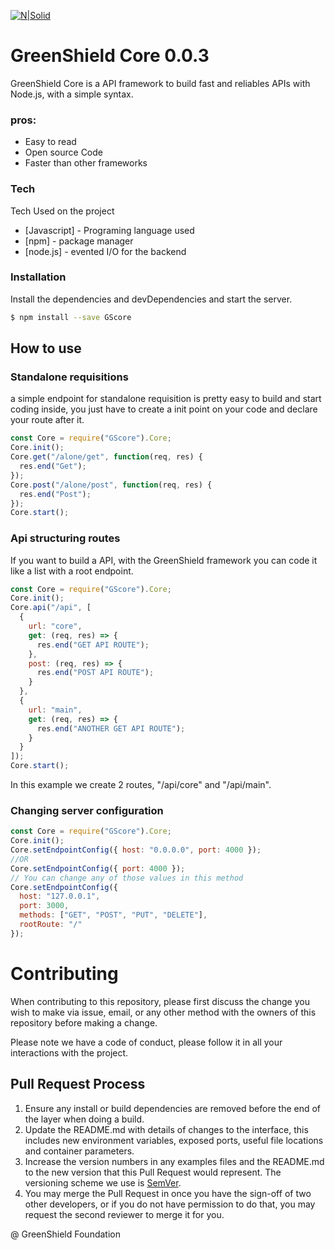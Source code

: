 [![N|Solid](https://avatars3.githubusercontent.com/u/60478234?s=64&v=4)](https://github.com/GreenShield-js)
# GreenShield Core 0.0.3
GreenShield Core is a API framework to build fast and reliables APIs with Node.js, with a simple syntax.

### pros:
  - Easy to read
  - Open source Code
  - Faster than other frameworks

### Tech
Tech Used on the project
* [Javascript] - Programing language used
* [npm] - package manager
* [node.js] - evented I/O for the backend


### Installation

Install the dependencies and devDependencies and start the server.

```sh
$ npm install --save GScore
```
## How to use
### Standalone requisitions
a simple endpoint for standalone requisition is pretty easy to build and start coding inside, you just have to create a init point on your code and declare your route after it.
```javascript 
const Core = require("GScore").Core;
Core.init();
Core.get("/alone/get", function(req, res) {
  res.end("Get");
});
Core.post("/alone/post", function(req, res) {
  res.end("Post");
});
Core.start();

```
### Api structuring routes
If you want to build a API, with the GreenShield framework you can code it like a list with a root endpoint. 
```javascript 
const Core = require("GScore").Core;
Core.init();
Core.api("/api", [
  {
    url: "core",
    get: (req, res) => {
      res.end("GET API ROUTE");
    },
    post: (req, res) => {
      res.end("POST API ROUTE");
    }
  },
  {
    url: "main",
    get: (req, res) => {
      res.end("ANOTHER GET API ROUTE");
    }
  }
]);
Core.start();
```
In this example we create 2 routes, "/api/core" and "/api/main".

### Changing server configuration
```javascript 
const Core = require("GScore").Core;
Core.init();
Core.setEndpointConfig({ host: "0.0.0.0", port: 4000 });
//OR
Core.setEndpointConfig({ port: 4000 });
// You can change any of those values in this method
Core.setEndpointConfig({  
  host: "127.0.0.1",
  port: 3000,
  methods: ["GET", "POST", "PUT", "DELETE"],
  rootRoute: "/"
});

```

# Contributing

When contributing to this repository, please first discuss the change you wish to make via issue,
email, or any other method with the owners of this repository before making a change. 

Please note we have a code of conduct, please follow it in all your interactions with the project.

## Pull Request Process

1. Ensure any install or build dependencies are removed before the end of the layer when doing a 
   build.
2. Update the README.md with details of changes to the interface, this includes new environment 
   variables, exposed ports, useful file locations and container parameters.
3. Increase the version numbers in any examples files and the README.md to the new version that this
   Pull Request would represent. The versioning scheme we use is [SemVer](http://semver.org/).
4. You may merge the Pull Request in once you have the sign-off of two other developers, or if you 
   do not have permission to do that, you may request the second reviewer to merge it for you.

@ GreenShield Foundation
